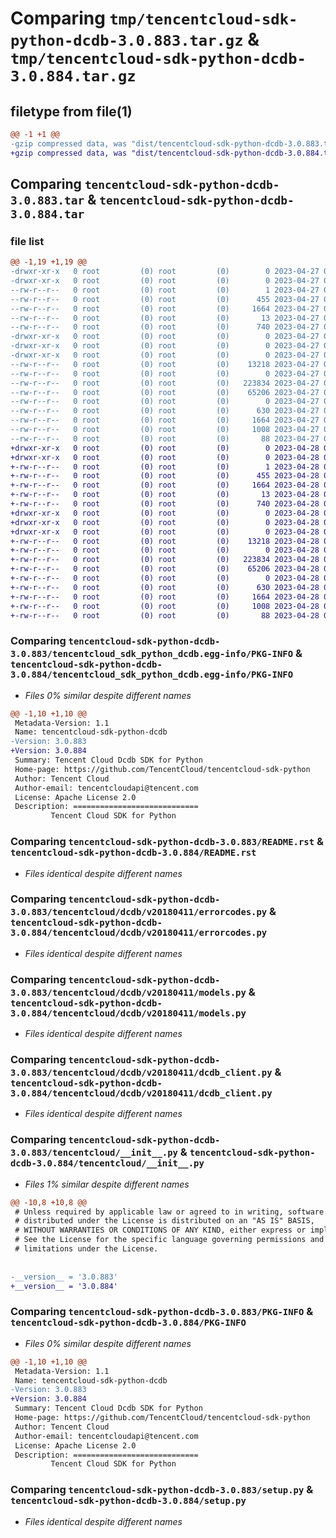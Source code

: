 # Comparing `tmp/tencentcloud-sdk-python-dcdb-3.0.883.tar.gz` & `tmp/tencentcloud-sdk-python-dcdb-3.0.884.tar.gz`

## filetype from file(1)

```diff
@@ -1 +1 @@
-gzip compressed data, was "dist/tencentcloud-sdk-python-dcdb-3.0.883.tar", last modified: Thu Apr 27 00:27:45 2023, max compression
+gzip compressed data, was "dist/tencentcloud-sdk-python-dcdb-3.0.884.tar", last modified: Fri Apr 28 02:14:31 2023, max compression
```

## Comparing `tencentcloud-sdk-python-dcdb-3.0.883.tar` & `tencentcloud-sdk-python-dcdb-3.0.884.tar`

### file list

```diff
@@ -1,19 +1,19 @@
-drwxr-xr-x   0 root         (0) root         (0)        0 2023-04-27 00:27:45.000000 tencentcloud-sdk-python-dcdb-3.0.883/
-drwxr-xr-x   0 root         (0) root         (0)        0 2023-04-27 00:27:45.000000 tencentcloud-sdk-python-dcdb-3.0.883/tencentcloud_sdk_python_dcdb.egg-info/
--rw-r--r--   0 root         (0) root         (0)        1 2023-04-27 00:27:45.000000 tencentcloud-sdk-python-dcdb-3.0.883/tencentcloud_sdk_python_dcdb.egg-info/dependency_links.txt
--rw-r--r--   0 root         (0) root         (0)      455 2023-04-27 00:27:45.000000 tencentcloud-sdk-python-dcdb-3.0.883/tencentcloud_sdk_python_dcdb.egg-info/SOURCES.txt
--rw-r--r--   0 root         (0) root         (0)     1664 2023-04-27 00:27:45.000000 tencentcloud-sdk-python-dcdb-3.0.883/tencentcloud_sdk_python_dcdb.egg-info/PKG-INFO
--rw-r--r--   0 root         (0) root         (0)       13 2023-04-27 00:27:45.000000 tencentcloud-sdk-python-dcdb-3.0.883/tencentcloud_sdk_python_dcdb.egg-info/top_level.txt
--rw-r--r--   0 root         (0) root         (0)      740 2023-04-27 00:27:44.000000 tencentcloud-sdk-python-dcdb-3.0.883/README.rst
-drwxr-xr-x   0 root         (0) root         (0)        0 2023-04-27 00:27:45.000000 tencentcloud-sdk-python-dcdb-3.0.883/tencentcloud/
-drwxr-xr-x   0 root         (0) root         (0)        0 2023-04-27 00:27:45.000000 tencentcloud-sdk-python-dcdb-3.0.883/tencentcloud/dcdb/
-drwxr-xr-x   0 root         (0) root         (0)        0 2023-04-27 00:27:45.000000 tencentcloud-sdk-python-dcdb-3.0.883/tencentcloud/dcdb/v20180411/
--rw-r--r--   0 root         (0) root         (0)    13218 2023-04-27 00:27:45.000000 tencentcloud-sdk-python-dcdb-3.0.883/tencentcloud/dcdb/v20180411/errorcodes.py
--rw-r--r--   0 root         (0) root         (0)        0 2023-04-27 00:27:45.000000 tencentcloud-sdk-python-dcdb-3.0.883/tencentcloud/dcdb/v20180411/__init__.py
--rw-r--r--   0 root         (0) root         (0)   223834 2023-04-27 00:27:45.000000 tencentcloud-sdk-python-dcdb-3.0.883/tencentcloud/dcdb/v20180411/models.py
--rw-r--r--   0 root         (0) root         (0)    65206 2023-04-27 00:27:45.000000 tencentcloud-sdk-python-dcdb-3.0.883/tencentcloud/dcdb/v20180411/dcdb_client.py
--rw-r--r--   0 root         (0) root         (0)        0 2023-04-27 00:27:45.000000 tencentcloud-sdk-python-dcdb-3.0.883/tencentcloud/dcdb/__init__.py
--rw-r--r--   0 root         (0) root         (0)      630 2023-04-27 00:27:44.000000 tencentcloud-sdk-python-dcdb-3.0.883/tencentcloud/__init__.py
--rw-r--r--   0 root         (0) root         (0)     1664 2023-04-27 00:27:45.000000 tencentcloud-sdk-python-dcdb-3.0.883/PKG-INFO
--rw-r--r--   0 root         (0) root         (0)     1008 2023-04-27 00:27:44.000000 tencentcloud-sdk-python-dcdb-3.0.883/setup.py
--rw-r--r--   0 root         (0) root         (0)       88 2023-04-27 00:27:45.000000 tencentcloud-sdk-python-dcdb-3.0.883/setup.cfg
+drwxr-xr-x   0 root         (0) root         (0)        0 2023-04-28 02:14:31.000000 tencentcloud-sdk-python-dcdb-3.0.884/
+drwxr-xr-x   0 root         (0) root         (0)        0 2023-04-28 02:14:31.000000 tencentcloud-sdk-python-dcdb-3.0.884/tencentcloud_sdk_python_dcdb.egg-info/
+-rw-r--r--   0 root         (0) root         (0)        1 2023-04-28 02:14:31.000000 tencentcloud-sdk-python-dcdb-3.0.884/tencentcloud_sdk_python_dcdb.egg-info/dependency_links.txt
+-rw-r--r--   0 root         (0) root         (0)      455 2023-04-28 02:14:31.000000 tencentcloud-sdk-python-dcdb-3.0.884/tencentcloud_sdk_python_dcdb.egg-info/SOURCES.txt
+-rw-r--r--   0 root         (0) root         (0)     1664 2023-04-28 02:14:31.000000 tencentcloud-sdk-python-dcdb-3.0.884/tencentcloud_sdk_python_dcdb.egg-info/PKG-INFO
+-rw-r--r--   0 root         (0) root         (0)       13 2023-04-28 02:14:31.000000 tencentcloud-sdk-python-dcdb-3.0.884/tencentcloud_sdk_python_dcdb.egg-info/top_level.txt
+-rw-r--r--   0 root         (0) root         (0)      740 2023-04-28 02:14:31.000000 tencentcloud-sdk-python-dcdb-3.0.884/README.rst
+drwxr-xr-x   0 root         (0) root         (0)        0 2023-04-28 02:14:31.000000 tencentcloud-sdk-python-dcdb-3.0.884/tencentcloud/
+drwxr-xr-x   0 root         (0) root         (0)        0 2023-04-28 02:14:31.000000 tencentcloud-sdk-python-dcdb-3.0.884/tencentcloud/dcdb/
+drwxr-xr-x   0 root         (0) root         (0)        0 2023-04-28 02:14:31.000000 tencentcloud-sdk-python-dcdb-3.0.884/tencentcloud/dcdb/v20180411/
+-rw-r--r--   0 root         (0) root         (0)    13218 2023-04-28 02:14:31.000000 tencentcloud-sdk-python-dcdb-3.0.884/tencentcloud/dcdb/v20180411/errorcodes.py
+-rw-r--r--   0 root         (0) root         (0)        0 2023-04-28 02:14:31.000000 tencentcloud-sdk-python-dcdb-3.0.884/tencentcloud/dcdb/v20180411/__init__.py
+-rw-r--r--   0 root         (0) root         (0)   223834 2023-04-28 02:14:31.000000 tencentcloud-sdk-python-dcdb-3.0.884/tencentcloud/dcdb/v20180411/models.py
+-rw-r--r--   0 root         (0) root         (0)    65206 2023-04-28 02:14:31.000000 tencentcloud-sdk-python-dcdb-3.0.884/tencentcloud/dcdb/v20180411/dcdb_client.py
+-rw-r--r--   0 root         (0) root         (0)        0 2023-04-28 02:14:31.000000 tencentcloud-sdk-python-dcdb-3.0.884/tencentcloud/dcdb/__init__.py
+-rw-r--r--   0 root         (0) root         (0)      630 2023-04-28 02:14:31.000000 tencentcloud-sdk-python-dcdb-3.0.884/tencentcloud/__init__.py
+-rw-r--r--   0 root         (0) root         (0)     1664 2023-04-28 02:14:31.000000 tencentcloud-sdk-python-dcdb-3.0.884/PKG-INFO
+-rw-r--r--   0 root         (0) root         (0)     1008 2023-04-28 02:14:31.000000 tencentcloud-sdk-python-dcdb-3.0.884/setup.py
+-rw-r--r--   0 root         (0) root         (0)       88 2023-04-28 02:14:31.000000 tencentcloud-sdk-python-dcdb-3.0.884/setup.cfg
```

### Comparing `tencentcloud-sdk-python-dcdb-3.0.883/tencentcloud_sdk_python_dcdb.egg-info/PKG-INFO` & `tencentcloud-sdk-python-dcdb-3.0.884/tencentcloud_sdk_python_dcdb.egg-info/PKG-INFO`

 * *Files 0% similar despite different names*

```diff
@@ -1,10 +1,10 @@
 Metadata-Version: 1.1
 Name: tencentcloud-sdk-python-dcdb
-Version: 3.0.883
+Version: 3.0.884
 Summary: Tencent Cloud Dcdb SDK for Python
 Home-page: https://github.com/TencentCloud/tencentcloud-sdk-python
 Author: Tencent Cloud
 Author-email: tencentcloudapi@tencent.com
 License: Apache License 2.0
 Description: ============================
         Tencent Cloud SDK for Python
```

### Comparing `tencentcloud-sdk-python-dcdb-3.0.883/README.rst` & `tencentcloud-sdk-python-dcdb-3.0.884/README.rst`

 * *Files identical despite different names*

### Comparing `tencentcloud-sdk-python-dcdb-3.0.883/tencentcloud/dcdb/v20180411/errorcodes.py` & `tencentcloud-sdk-python-dcdb-3.0.884/tencentcloud/dcdb/v20180411/errorcodes.py`

 * *Files identical despite different names*

### Comparing `tencentcloud-sdk-python-dcdb-3.0.883/tencentcloud/dcdb/v20180411/models.py` & `tencentcloud-sdk-python-dcdb-3.0.884/tencentcloud/dcdb/v20180411/models.py`

 * *Files identical despite different names*

### Comparing `tencentcloud-sdk-python-dcdb-3.0.883/tencentcloud/dcdb/v20180411/dcdb_client.py` & `tencentcloud-sdk-python-dcdb-3.0.884/tencentcloud/dcdb/v20180411/dcdb_client.py`

 * *Files identical despite different names*

### Comparing `tencentcloud-sdk-python-dcdb-3.0.883/tencentcloud/__init__.py` & `tencentcloud-sdk-python-dcdb-3.0.884/tencentcloud/__init__.py`

 * *Files 1% similar despite different names*

```diff
@@ -10,8 +10,8 @@
 # Unless required by applicable law or agreed to in writing, software
 # distributed under the License is distributed on an "AS IS" BASIS,
 # WITHOUT WARRANTIES OR CONDITIONS OF ANY KIND, either express or implied.
 # See the License for the specific language governing permissions and
 # limitations under the License.
 
 
-__version__ = '3.0.883'
+__version__ = '3.0.884'
```

### Comparing `tencentcloud-sdk-python-dcdb-3.0.883/PKG-INFO` & `tencentcloud-sdk-python-dcdb-3.0.884/PKG-INFO`

 * *Files 0% similar despite different names*

```diff
@@ -1,10 +1,10 @@
 Metadata-Version: 1.1
 Name: tencentcloud-sdk-python-dcdb
-Version: 3.0.883
+Version: 3.0.884
 Summary: Tencent Cloud Dcdb SDK for Python
 Home-page: https://github.com/TencentCloud/tencentcloud-sdk-python
 Author: Tencent Cloud
 Author-email: tencentcloudapi@tencent.com
 License: Apache License 2.0
 Description: ============================
         Tencent Cloud SDK for Python
```

### Comparing `tencentcloud-sdk-python-dcdb-3.0.883/setup.py` & `tencentcloud-sdk-python-dcdb-3.0.884/setup.py`

 * *Files identical despite different names*

